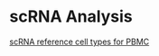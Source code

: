 # scRNA Analysis
[scRNA reference cell types for PBMC](https://singlecell.broadinstitute.org/single_cell/study/SCP424/single-cell-comparison-pbmc-data#study-visualize)
